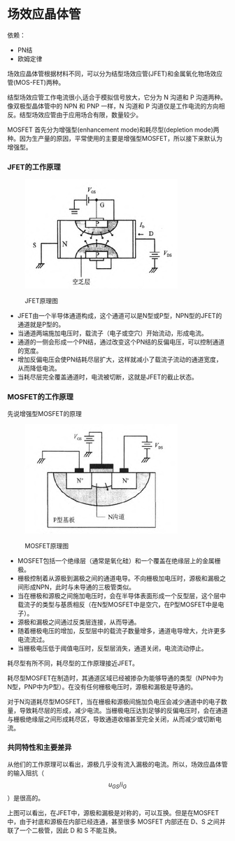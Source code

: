 # 场效应晶体管

依赖：

* PN结
* 欧姆定律

场效应晶体管根据材料不同，可以分为结型场效应管(JFET)和金属氧化物场效应管(MOS-FET)两种。

结型场效应管工作电流很小,适合于模拟信号放大，它分为 N 沟道和 P 沟道两种。像双极型晶体管中的 NPN 和 PNP 一样，N 沟道和 P 沟道仅是工作电流的方向相反。结型场效应管由于应用场合有限，数量较少。

MOSFET 首先分为增强型(enhancement mode)和耗尽型(depletion mode)两种。因为生产量的原因，平常使用的主要是增强型MOSFET，所以接下来默认为增强型。

### JFET的工作原理

<figure><img src="../.gitbook/assets/image (18).png" alt=""><figcaption><p>JFET原理图</p></figcaption></figure>

* JFET由一个半导体通道构成，这个通道可以是N型或P型，NPN型的JFET的通道就是P型的。
* 当通道两端施加电压时，载流子（电子或空穴）开始流动，形成电流。
* 通道的一侧会形成一个PN结，通过改变这个PN结的反偏电压，可以控制通道的宽度。
* 增加反偏电压会使PN结耗尽层扩大，这样就减小了载流子流动的通道宽度，从而降低电流。
* 当耗尽层完全覆盖通道时，电流被切断，这就是JFET的截止状态。

### MOSFET的工作原理

先说增强型MOSFET的原理

<figure><img src="../.gitbook/assets/image (19).png" alt=""><figcaption><p>MOSFET原理图</p></figcaption></figure>

* MOSFET包括一个绝缘层（通常是氧化硅）和一个覆盖在绝缘层上的金属栅极。
* 栅极控制着从源极到漏极之间的通道电导。不向栅极加电压时，源极和漏极之间形成NPN，此时与未导通的三极管类似。
* 当在栅极和源极之间施加电压时，会在半导体表面形成一个反型层，这个层中载流子的类型与基质相反（在N型MOSFET中是空穴，在P型MOSFET中是电子）。
* 源极和漏极之间通过反类层连接，从而导通。
* 随着栅极电压的增加，反型层中的载流子数量增多，通道电导增大，允许更多电流流过。
* 当栅极电压低于阈值电压时，反型层消失，通道关闭，电流流动停止。

耗尽型有所不同，耗尽型的工作原理接近JFET。

耗尽型MOSFET在制造时，其通道区域已经被掺杂为能够导通的类型（NPN中为N型，PNP中为P型）。在没有任何栅极电压时，源极和漏极是导通的。

对于N沟道耗尽型MOSFET，当在栅极和源极间施加负电压会减少通道中的电子数量，导致耗尽层的形成，减少电流。当栅极电压达到足够的反偏电压时，会在通道与栅极绝缘层之间形成耗尽区，导致通道收缩甚至完全关闭，从而减少或切断电流。

### 共同特性和主要差异

从他们的工作原理可以看出，源极几乎没有流入漏极的电流。所以，场效应晶体管的输入阻抗（$${u_{GS}}/{i_G}$$）是很高的。

上图可以看出，在JFET中，源极和漏极是对称的，可以互换。但是在MOSFET中，由于衬底和源极在内部已经连通，甚至很多 MOSFET 内部还在 D、S 之间并联了一个二极管，因此 D 和 S 不能互换。

